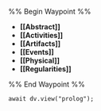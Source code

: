%% Begin Waypoint %%
- **[[Abstract]]**
- **[[Activities]]**
- **[[Artifacts]]**
- **[[Events]]**
- **[[Physical]]**
- **[[Regularities]]**

%% End Waypoint %%

```dataviewjs
await dv.view("prolog");
```